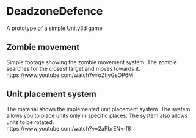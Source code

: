 # DeadzoneDefence
A prototype of a simple Unity3d game


<h2>Zombie movement</h2>
Simple footage showing the zombie movement system. The zombie searches for the closest target and moves towards it. <br>
https://www.youtube.com/watch?v=oZtjyGsOP6M

<h2>Unit placement system</h2>
The material shows the implemented unit placement system. The system allows you to place units only in specific places. The system also allows units to be rotated. <br>
https://www.youtube.com/watch?v=2aPbrENv-f8
